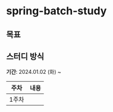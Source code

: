 # spring-batch-study

## 목표


## 스터디 방식


**기간**: 2024.01.02 (화) ~

| 주차 | 내용                                                   
| --- |------------------------------------------------------ |
| 1주차 | 


